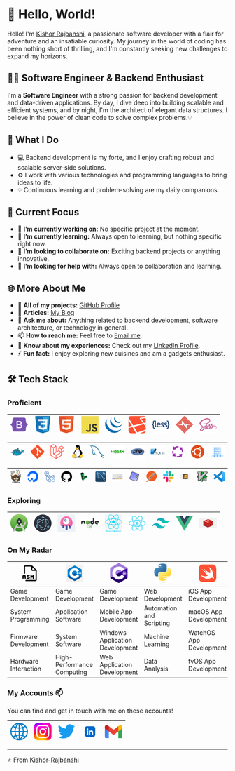 # 🚀 Hello, World!

Hello! I'm [Kishor Rajbanshi](http://kishor-rajbanshi.com.np), a passionate software developer with a flair for adventure and an insatiable curiosity. My journey in the world of coding has been nothing short of thrilling, and I'm constantly seeking new challenges to expand my horizons.

## 👨‍💻 Software Engineer & Backend Enthusiast

I'm a **Software Engineer** with a strong passion for backend development and data-driven applications. By day, I dive deep into building scalable and efficient systems, and by night, I'm the architect of elegant data structures. I believe in the power of clean code to solve complex problems.💡

## 🌟 What I Do

- 💻 Backend development is my forte, and I enjoy crafting robust and scalable server-side solutions.
- ⚙️ I work with various technologies and programming languages to bring ideas to life.
- 💡 Continuous learning and problem-solving are my daily companions.

## 🎯 Current Focus

- 🔭 **I’m currently working on:** No specific project at the moment.
- 🌱 **I’m currently learning:** Always open to learning, but nothing specific right now.
- 👯 **I’m looking to collaborate on:** Exciting backend projects or anything innovative.
- 🤝 **I’m looking for help with:** Always open to collaboration and learning.

## 🌐 More About Me

- 📁 **All of my projects:** [GitHub Profile](https://github.com/kishor-rajbanshi)
- 📝 **Articles:** [My Blog](http://kishor-rajbanshi.com.np)
- 💬 **Ask me about:** Anything related to backend development, software architecture, or technology in general.
- 📫 **How to reach me:** Feel free to [Email me](mailto:kishorrajbanshi00@gmail.com).
- 📄 **Know about my experiences:** Check out my [LinkedIn Profile](https://www.linkedin.com/in/kishor-rajbanshi).
- ⚡ **Fun fact:** I enjoy exploring new cuisines and am a gadgets enthusiast.

## 🛠️ Tech Stack

### Proficient

| [<img src="https://raw.githubusercontent.com/kishor-rajbanshi/kishor-rajbanshi/main//assets/icons/bootstrap.png" alt="Bootstrap" width="40">](https://getbootstrap.com/) | [<img src="https://raw.githubusercontent.com/kishor-rajbanshi/kishor-rajbanshi/main//assets/icons/css.png" alt="CSS" width="40">](https://developer.mozilla.org/en-US/docs/Web/CSS) | [<img src="https://raw.githubusercontent.com/kishor-rajbanshi/kishor-rajbanshi/main//assets/icons/html.png" alt="Html.png" width="40">](https://www.w3.org/html/) | [<img src="https://raw.githubusercontent.com/kishor-rajbanshi/kishor-rajbanshi/main//assets/icons/javascript.png" alt="Javascript" width="40">](https://developer.mozilla.org/en-US/docs/Web/JavaScript) | [<img src="https://raw.githubusercontent.com/kishor-rajbanshi/kishor-rajbanshi/main//assets/icons/jquery.png" alt="Jquery" width="40">](https://jquery.com/) | [<img src="https://raw.githubusercontent.com/kishor-rajbanshi/kishor-rajbanshi/main//assets/icons/laravel-blade.png" alt="Laravel Blade" width="40">](https://laravel.com/docs/8.x/blade) | [<img src="https://raw.githubusercontent.com/kishor-rajbanshi/kishor-rajbanshi/main//assets/icons/less.png" alt="Less" width="40">](http://lesscss.org/) | [<img src="https://raw.githubusercontent.com/kishor-rajbanshi/kishor-rajbanshi/main//assets/icons/normalize-css.png" alt="Normalize CSS" width="40">](https://necolas.github.io/normalize.css/) | [<img src="https://raw.githubusercontent.com/kishor-rajbanshi/kishor-rajbanshi/main//assets/icons/sass.png" alt="Sass" width="40">](https://sass-lang.com/) |
| ------------------------------------------------------------------------------------------------------------------------------------------------------------------------ | ----------------------------------------------------------------------------------------------------------------------------------------------------------------------------------- | ----------------------------------------------------------------------------------------------------------------------------------------------------------------- | -------------------------------------------------------------------------------------------------------------------------------------------------------------------------------------------------------- | ------------------------------------------------------------------------------------------------------------------------------------------------------------ | ----------------------------------------------------------------------------------------------------------------------------------------------------------------------------------------- | -------------------------------------------------------------------------------------------------------------------------------------------------------- | ----------------------------------------------------------------------------------------------------------------------------------------------------------------------------------------------- | ----------------------------------------------------------------------------------------------------------------------------------------------------------- |

| [<img alt="Docker" src="https://raw.githubusercontent.com/kishor-rajbanshi/kishor-rajbanshi/main//assets/icons/docker.png" width="40">](https://www.docker.com/) | [<img alt="Git" src="https://raw.githubusercontent.com/kishor-rajbanshi/kishor-rajbanshi/main//assets/icons/git.png" width="40">](https://git-scm.com/) | [<img alt="Laravel" src="https://raw.githubusercontent.com/kishor-rajbanshi/kishor-rajbanshi/main//assets/icons/laravel.png" width="40">](https://laravel.com/) | [<img alt="Linux" src="https://raw.githubusercontent.com/kishor-rajbanshi/kishor-rajbanshi/main//assets/icons/linux.png" width="40">](https://www.linux.org/) | [<img alt="Mysql" src="https://raw.githubusercontent.com/kishor-rajbanshi/kishor-rajbanshi/main//assets/icons/mysql.png" width="40">](https://www.mysql.com/) | [<img alt="Nginx" src="https://raw.githubusercontent.com/kishor-rajbanshi/kishor-rajbanshi/main//assets/icons/nginx.png" width="40">](https://www.nginx.com/) | [<img alt="Php" src="https://raw.githubusercontent.com/kishor-rajbanshi/kishor-rajbanshi/main//assets/icons/php.png" width="40">](https://www.php.net/) | [<img alt="Sqlite" src="https://raw.githubusercontent.com/kishor-rajbanshi/kishor-rajbanshi/main//assets/icons/sqlite.png" width="40">](https://www.sqlite.org/) | [<img alt="Supervisor" src="https://raw.githubusercontent.com/kishor-rajbanshi/kishor-rajbanshi/main//assets/icons/supervisor.png" width="40">](http://supervisord.org/) | [<img alt="Ubuntu" src="https://raw.githubusercontent.com/kishor-rajbanshi/kishor-rajbanshi/main//assets/icons/ubuntu.png" width="40">](https://ubuntu.com/) | [<img alt="VPS" src="https://raw.githubusercontent.com/kishor-rajbanshi/kishor-rajbanshi/main//assets/icons/vps.png" width="40">](https://en.wikipedia.org/wiki/Virtual_private_server) |
| ---------------------------------------------------------------------------------------------------------------------------------------------------------------- | ------------------------------------------------------------------------------------------------------------------------------------------------------- | --------------------------------------------------------------------------------------------------------------------------------------------------------------- | ------------------------------------------------------------------------------------------------------------------------------------------------------------- | ------------------------------------------------------------------------------------------------------------------------------------------------------------- | ------------------------------------------------------------------------------------------------------------------------------------------------------------- | ------------------------------------------------------------------------------------------------------------------------------------------------------- | ---------------------------------------------------------------------------------------------------------------------------------------------------------------- | ------------------------------------------------------------------------------------------------------------------------------------------------------------------------ | ------------------------------------------------------------------------------------------------------------------------------------------------------------ | --------------------------------------------------------------------------------------------------------------------------------------------------------------------------------------- |

| [<img alt="Composer" width="40" src="https://raw.githubusercontent.com/kishor-rajbanshi/kishor-rajbanshi/main//assets/icons/composer.png">](https://getcomposer.org/) | [<img alt="DigitalOcean" width="40" src="https://raw.githubusercontent.com/kishor-rajbanshi/kishor-rajbanshi/main//assets/icons/digitalocean.png">](https://www.digitalocean.com/) | [<img alt="GitHub CI/CD" width="40" src="https://raw.githubusercontent.com/kishor-rajbanshi/kishor-rajbanshi/main//assets/icons/github-cicd.png">](https://docs.github.com/en/actions) | [<img alt="GitHub" width="40" src="https://raw.githubusercontent.com/kishor-rajbanshi/kishor-rajbanshi/main//assets/icons/github.png">](https://github.com/) | [<img alt="Linode" width="40" src="https://raw.githubusercontent.com/kishor-rajbanshi/kishor-rajbanshi/main//assets/icons/linode.png">](https://www.linode.com/) | [<img alt="MySQL Workbench" width="40" src="https://raw.githubusercontent.com/kishor-rajbanshi/kishor-rajbanshi/main//assets/icons/mysql-workbench.png">](https://www.mysql.com/products/workbench/) | [<img alt="phpMyAdmin" width="40" src="https://raw.githubusercontent.com/kishor-rajbanshi/kishor-rajbanshi/main//assets/icons/phpmyadmin.png">](https://www.phpmyadmin.net/) | [<img alt="PHPUnit" width="40" src="https://raw.githubusercontent.com/kishor-rajbanshi/kishor-rajbanshi/main//assets/icons/phpunit.png">](https://phpunit.de/) | [<img alt="Postman" width="40" src="https://raw.githubusercontent.com/kishor-rajbanshi/kishor-rajbanshi/main//assets/icons/postman.png">](https://www.postman.com/) | [<img alt="Slack" width="40" src="https://raw.githubusercontent.com/kishor-rajbanshi/kishor-rajbanshi/main//assets/icons/slack.png">](https://slack.com/) | [<img alt="Sublime Text" width="40" src="https://raw.githubusercontent.com/kishor-rajbanshi/kishor-rajbanshi/main//assets/icons/sublime-text.png">](https://www.sublimetext.com/) | [<img alt="Vim" width="40" src="https://raw.githubusercontent.com/kishor-rajbanshi/kishor-rajbanshi/main//assets/icons/vim.png">](https://www.vim.org/) | [<img alt="VSCode" width="40" src="https://raw.githubusercontent.com/kishor-rajbanshi/kishor-rajbanshi/main//assets/icons/vscode.png">](https://code.visualstudio.com/) |
| --------------------------------------------------------------------------------------------------------------------------------------------------------------------- | ---------------------------------------------------------------------------------------------------------------------------------------------------------------------------------- | -------------------------------------------------------------------------------------------------------------------------------------------------------------------------------------- | ------------------------------------------------------------------------------------------------------------------------------------------------------------ | ---------------------------------------------------------------------------------------------------------------------------------------------------------------- | ---------------------------------------------------------------------------------------------------------------------------------------------------------------------------------------------------- | ---------------------------------------------------------------------------------------------------------------------------------------------------------------------------- | -------------------------------------------------------------------------------------------------------------------------------------------------------------- | ------------------------------------------------------------------------------------------------------------------------------------------------------------------- | --------------------------------------------------------------------------------------------------------------------------------------------------------- | --------------------------------------------------------------------------------------------------------------------------------------------------------------------------------- | ------------------------------------------------------------------------------------------------------------------------------------------------------- | ----------------------------------------------------------------------------------------------------------------------------------------------------------------------- |

### Exploring

| [<img alt="Android Studio" width="40" src="https://raw.githubusercontent.com/kishor-rajbanshi/kishor-rajbanshi/main//assets/icons/android-studio.png">](https://developer.android.com/studio) | [<img alt="Electron" width="40" src="https://raw.githubusercontent.com/kishor-rajbanshi/kishor-rajbanshi/main//assets/icons/electron.png">](https://www.electronjs.org/) | [<img alt="Livewire" width="40" src="https://raw.githubusercontent.com/kishor-rajbanshi/kishor-rajbanshi/main//assets/icons/livewire.png">](https://github.com/livewire/livewire) | [<img alt="Node" width="40" src="https://raw.githubusercontent.com/kishor-rajbanshi/kishor-rajbanshi/main//assets/icons/node.png">](https://nodejs.org/) | [<img alt="React Native" width="40" src="https://raw.githubusercontent.com/kishor-rajbanshi/kishor-rajbanshi/main//assets/icons/react-native.png">](https://reactnative.dev/) | [<img alt="React" width="40" src="https://raw.githubusercontent.com/kishor-rajbanshi/kishor-rajbanshi/main//assets/icons/react.png">](https://reactjs.org/) | [<img alt="Tailwind Css" width="40" src="https://raw.githubusercontent.com/kishor-rajbanshi/kishor-rajbanshi/main//assets/icons/tailwind-css.png">](https://tailwindcss.com/) | [<img alt="Vue" width="40" src="https://raw.githubusercontent.com/kishor-rajbanshi/kishor-rajbanshi/main//assets/icons/vue.png">](https://vuejs.org/) | [<img alt="Redis" width="40" src="https://raw.githubusercontent.com/kishor-rajbanshi/kishor-rajbanshi/main//assets/icons/redis.png">](https://vuejs.org/) |
| --------------------------------------------------------------------------------------------------------------------------------------------------------------------------------------------- | ------------------------------------------------------------------------------------------------------------------------------------------------------------------------ | --------------------------------------------------------------------------------------------------------------------------------------------------------------------------------- | -------------------------------------------------------------------------------------------------------------------------------------------------------- | ----------------------------------------------------------------------------------------------------------------------------------------------------------------------------- | ----------------------------------------------------------------------------------------------------------------------------------------------------------- | ----------------------------------------------------------------------------------------------------------------------------------------------------------------------------- | ----------------------------------------------------------------------------------------------------------------------------------------------------- | --------------------------------------------------------------------------------------------------------------------------------------------------------- |

### On My Radar

| [<img alt="Assembly" width="40" src="https://raw.githubusercontent.com/kishor-rajbanshi/kishor-rajbanshi/main//assets/icons/assembly.png">](https://www.assembly.org) | [<img alt="C++" width="40" src="https://raw.githubusercontent.com/kishor-rajbanshi/kishor-rajbanshi/main//assets/icons/c-plusplus.png">](https://isocpp.org) | [<img alt="C#" width="40" src="https://raw.githubusercontent.com/kishor-rajbanshi/kishor-rajbanshi/main//assets/icons/c-sharp.png">](https://docs.microsoft.com/en-us/dotnet/csharp/) | [<img alt="Python" width="40" src="https://raw.githubusercontent.com/kishor-rajbanshi/kishor-rajbanshi/main//assets/icons/python.png">](https://www.python.org) | [<img alt="Swift" width="40" src="https://raw.githubusercontent.com/kishor-rajbanshi/kishor-rajbanshi/main//assets/icons/swift.png">](https://swift.org) |
| --------------------------------------------------------------------------------------------------------------------------------------------------------------------- | ------------------------------------------------------------------------------------------------------------------------------------------------------------ | ------------------------------------------------------------------------------------------------------------------------------------------------------------------------------------- | --------------------------------------------------------------------------------------------------------------------------------------------------------------- | -------------------------------------------------------------------------------------------------------------------------------------------------------- |
| Game Development                                                                                                                                                      | Game Development                                                                                                                                             | Game Development                                                                                                                                                                      | Web Development                                                                                                                                                 | iOS App Development                                                                                                                                      |
| System Programming                                                                                                                                                    | Application Software                                                                                                                                         | Mobile App Development                                                                                                                                                                | Automation and Scripting                                                                                                                                        | macOS App Development                                                                                                                                    |
| Firmware Development                                                                                                                                                  | System Software                                                                                                                                              | Windows Application Development                                                                                                                                                       | Machine Learning                                                                                                                                                | WatchOS App Development                                                                                                                                  |
| Hardware Interaction                                                                                                                                                  | High-Performance Computing                                                                                                                                   | Web Application Development                                                                                                                                                           | Data Analysis                                                                                                                                                   | tvOS App Development                                                                                                                                     |

### My Accounts 📫

You can find and get in touch with me on these accounts!

| [<img alt="Website" width="40" src="https://raw.githubusercontent.com/kishor-rajbanshi/kishor-rajbanshi/main//assets/icons/website.png" >](http://www.kishor-rajbanshi.com.np) | [<img alt="Instagram" width="40" src="https://raw.githubusercontent.com/kishor-rajbanshi/kishor-rajbanshi/main//assets/icons/instagram.png">](https://www.instagram.com/imkrajbanshi) | [<img alt="Twitter" width="40" src="https://raw.githubusercontent.com/kishor-rajbanshi/kishor-rajbanshi/main//assets/icons/twitter.png">](https://twitter.com/imKrajbanshi) | [<img alt="Linkedin" width="40" src="https://raw.githubusercontent.com/kishor-rajbanshi/kishor-rajbanshi/main//assets/icons/linkedin.png">](https://www.linkedin.com/in/kishor-rajbanshi) | [<img alt="Gmail" width="40" src="https://raw.githubusercontent.com/kishor-rajbanshi/kishor-rajbanshi/main//assets/icons/gmail.png">](mailto:kishorrajbanshi00@gmail.com) |
| ------------------------------------------------------------------------------------------------------------------------------------------------------------------------------ | ------------------------------------------------------------------------------------------------------------------------------------------------------------------------------------- | --------------------------------------------------------------------------------------------------------------------------------------------------------------------------- | ----------------------------------------------------------------------------------------------------------------------------------------------------------------------------------------- | ------------------------------------------------------------------------------------------------------------------------------------------------------------------------- |

---

⭐️ From [Kishor-Rajbanshi](https://github.com/Kishor-rajbanshi)
